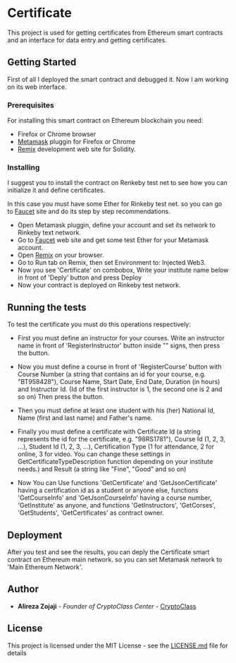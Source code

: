 # Certificate

This project is used for getting certificates from Ethereum smart contracts and an interface for data entry and getting certificates.

## Getting Started

First of all I deployed the smart contract and debugged it. Now I am working on its web interface.

### Prerequisites

For installing this smart contract on Ethereum blockchain you need:

* Firefox or Chrome browser
* [Metamask](https://metamask.io/) pluggin for Firefox or Chrome
* [Remix](https://remix.ethereum.org) development web site for Solidity.  

### Installing

I suggest you to install the contract on Renkeby test net to see how you can initialize it and define certificates.

In this case you must have some Ether for Rinkeby test net. so you can go to [Faucet](https://faucet.rinkeby.io/) site and
do its step by step recommendations.

* Open Metamask pluggin, define your account and set its network to Rinkeby text network.
* Go to [Faucet](https://faucet.rinkeby.io/) web site and get some test Ether for your Metamask account.
* Open [Remix](https://remix.ethereum.org) on your browser.
* Go to Run tab on Remix, then set Environment to: Injected Web3.
* Now you see 'Certificate' on combobox, Write your institute name below in front of 'Deply' button and press Deploy
* Now your contract is deployed on Rinkeby test network.

## Running the tests

To test the certificate you must do this operations respectively:

* First you must define an instructor for your courses. Write an instructor name in front of 'RegisterInstructor' 
button inside "" signs, then press the button.

* Now you must define a course in front of 'RegisterCourse' button with Course Number (a string that contains an id for your course, 
e.g. "BT958428"), Course Name, Start Date, End Date, Duration (in hours) 
and Instructor Id. (Id of the first instructor is 1, the second one is 2 and so on) Then press the button.

* Then you must define at least one student with his (her) National Id, Name (first and last name) and Father's name.

* Finally you must define a certificate with Certificate Id (a string represents the id for the certificate, e.g. "98RS1781"), 
Course Id (1, 2, 3, ...), Student Id (1, 2, 3, ...), Certification Type (1 for attendance, 2 for online, 3 for video. You can 
change these settings in GetCertificateTypeDescription function depending on your institute needs.) and Result (a string like 
"Fine", "Good" and so on)

* Now You can Use functions 'GetCertificate' and 'GetJsonCertificate' having a certification id as a student or anyone else, 
functions 'GetCourseInfo' and 'GetJsonCourseInfo' having a course number, 'GetInstitute'  as  anyone, 
and functions 'GetInstructors', 'GetCorses', 'GetStudents', 'GetCertificates' as contract owner.

## Deployment

After you test and see the results, you can deply the Certificate smart contract on Ethereum main network.
so you can set Metamask network to 'Main Ethereum Network'.

## Author

* **Alireza Zojaji** - *Founder of CryptoClass Center* - [CryptoClass](https://CryptoClass.center)

## License

This project is licensed under the MIT License - see the [LICENSE.md](LICENSE.md) file for details


